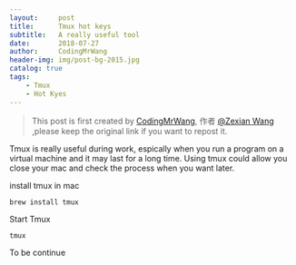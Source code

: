 ```yaml
---
layout:     post
title:      Tmux hot keys
subtitle:   A really useful tool
date:       2018-07-27
author:     CodingMrWang
header-img: img/post-bg-2015.jpg
catalog: true
tags:
    - Tmux
    - Hot Kyes
---
```



> This post is first created by [CodingMrWang](http://codingmrwang.github.io), 作者 [@Zexian Wang](http://github.com/codingmrwang) ,please keep the original link if you want to repost it.

Tmux is really useful during work, espically when you run a program on a virtual machine and it may last for a long time. Using tmux could allow you close your mac and check the process when you want later.

install tmux in mac
```
brew install tmux
```
Start Tmux
```
tmux
```


To be continue